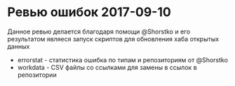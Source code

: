 Ревью ошибок 2017-09-10
=========

Данное ревью делается благодаря помощи @Shorstko и его результатом являеся запуск скриптов для обновления хаба открытых данных

* errorstat - статистика ошибка по типам и репозиториям от @Shorstko
* workdata - CSV файлы со ссылками для замены в ссылок в репозитории
